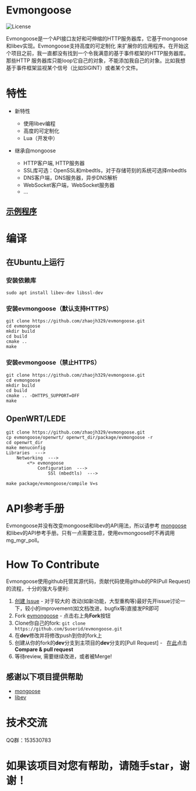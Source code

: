 # Evmongoose

![](https://img.shields.io/badge/license-GPLV3-brightgreen.svg?style=plastic "License")

Evmongoose是一个API接口友好和可伸缩的HTTP服务器库，它基于mongoose和libev实现。Evmongoose支持高度的可定制化
来扩展你的应用程序。在开始这个项目之前，我一直都没有找到一个令我满意的基于事件框架的HTTP服务器库。那些HTTP
服务器库只能loop它自己的对象，不能添加我自己的对象。比如我想基于事件框架监视某个信号（比如SIGINT）或者某个文件。

# 特性
* 新特性
    - 使用libev编程
	- 高度的可定制化
	- Lua（开发中）

* 继承自mongoose
	- HTTP客户端, HTTP服务器
	- SSL库可选：OpenSSL和mbedtls，对于存储苛刻的系统可选择mbedtls
	- DNS客户端，DNS服务器，异步DNS解析
	- WebSocket客户端，WebSocket服务器
	- ...

## [示例程序](https://github.com/zhaojh329/evmongoose/blob/master/example/simplest_web.c)

# 编译
## 在Ubuntu上运行
### 安装依赖库
    sudo apt install libev-dev libssl-dev
    
### 安装evmongoose（默认支持HTTPS）
    git clone https://github.com/zhaojh329/evmongoose.git
    cd evmongoose
    mkdir build
    cd build
    cmake ..
    make

### 安装evmongoose（禁止HTTPS）
    git clone https://github.com/zhaojh329/evmongoose.git
    cd evmongoose
    mkdir build
    cd build
    cmake .. -DHTTPS_SUPPORT=OFF
    make

## OpenWRT/LEDE
	git clone https://github.com/zhaojh329/evmongoose.git
	cp evmongoose/openwrt/ openwrt_dir/package/evmongoose -r
	cd openwrt_dir
	make menuconfig
	Libraries  --->
	    Networking  --->
	        <*> evmongoose
	            Configuration  --->
	                SSl (mbedtls)  --->
	
	make package/evmongoose/compile V=s
	
# API参考手册
Evmongoose并没有改变mongoose和libev的API用法，所以请参考
[mongoose](https://docs.cesanta.com/mongoose/master)
和libev的API参考手册。只有一点需要注意，使用evmongoose时不再调用mg_mgr_poll。

# How To Contribute

Evmongoose使用github托管其源代码，贡献代码使用github的PR(Pull Request)的流程，十分的强大与便利:

1. [创建 Issue](https://github.com/zhaojh329/evmongoose/issues/new) - 对于较大的
	改动(如新功能，大型重构等)最好先开issue讨论一下，较小的improvement(如文档改进，bugfix等)直接发PR即可
2. Fork [evmongoose](https://github.com/zhaojh329/evmongoose) - 点击右上角**Fork**按钮
3. Clone你自己的fork: ```git clone https://github.com/$userid/evmongoose.git```
4. 在**dev**修改并将修改push到你的fork上
5. 创建从你的fork的**dev**分支到主项目的**dev**分支的[Pull Request] -  
	[在此](https://github.com/zhaojh329/evmongoose)点击**Compare & pull request**
6. 等待review, 需要继续改进，或者被Merge!
	
## 感谢以下项目提供帮助
* [mongoose](https://github.com/cesanta/mongoose)
* [libev](https://github.com/kindy/libev)

# 技术交流
QQ群：153530783

# 如果该项目对您有帮助，请随手star，谢谢！
